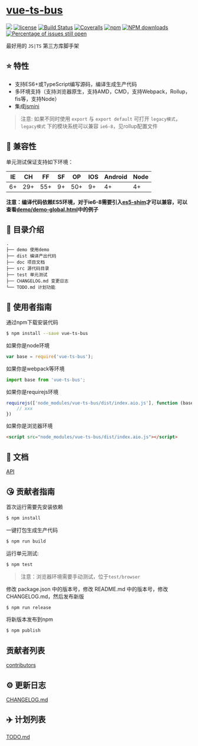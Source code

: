 # [vue-ts-bus](https://github.com/zjhcn/vue-ts-bus)
[![](https://img.shields.io/badge/Powered%20by-jslib%20base-brightgreen.svg)](https://github.com/yanhaijing/jslib-base)
[![license](https://img.shields.io/badge/license-MIT-blue.svg)](https://github.com/zjhcn/vue-ts-bus/blob/master/LICENSE)
[![Build Status](https://travis-ci.org/zjhcn/vue-ts-bus.svg?branch=master)](https://travis-ci.org/zjhcn/vue-ts-bus)
[![Coveralls](https://img.shields.io/coveralls/zjhcn/vue-ts-bus.svg)](https://coveralls.io/github/zjhcn/vue-ts-bus)
[![npm](https://img.shields.io/badge/npm-1.0.2-orange.svg)](https://www.npmjs.com/package/vue-ts-bus)
[![NPM downloads](http://img.shields.io/npm/dm/vue-ts-bus.svg?style=flat-square)](http://www.npmtrends.com/vue-ts-bus)
[![Percentage of issues still open](http://isitmaintained.com/badge/open/zjhcn/vue-ts-bus.svg)](http://isitmaintained.com/project/zjhcn/vue-ts-bus "Percentage of issues still open")

最好用的 `JS|TS` 第三方库脚手架

## :star: 特性

- 支持ES6+或TypeScript编写源码，编译生成生产代码
- 多环境支持（支持浏览器原生，支持AMD，CMD，支持Webpack，Rollup，fis等，支持Node）
- 集成[jsmini](https://github.com/jsmini)

> 注意: 如果不同时使用 `export` 与 `export default` 可打开 `legacy模式`，`legacy模式` 下的模块系统可以兼容 `ie6-8`，见rollup配置文件

## :pill: 兼容性
单元测试保证支持如下环境：

| IE   | CH   | FF   | SF   | OP   | IOS  | Android   | Node  |
| ---- | ---- | ---- | ---- | ---- | ---- | ---- | ----- |
| 6+   | 29+ | 55+  | 9+   | 50+  | 9+   | 4+   | 4+ |

**注意：编译代码依赖ES5环境，对于ie6-8需要引入[es5-shim](http://github.com/es-shims/es5-shim/)才可以兼容，可以查看[demo/demo-global.html](./demo/demo-global.html)中的例子**

## :open_file_folder: 目录介绍

```
.
├── demo 使用demo
├── dist 编译产出代码
├── doc 项目文档
├── src 源代码目录
├── test 单元测试
├── CHANGELOG.md 变更日志
└── TODO.md 计划功能
```

## :rocket: 使用者指南

通过npm下载安装代码

```bash
$ npm install --save vue-ts-bus
```

如果你是node环境

```js
var base = require('vue-ts-bus');
```

如果你是webpack等环境

```js
import base from 'vue-ts-bus';
```

如果你是requirejs环境

```js
requirejs(['node_modules/vue-ts-bus/dist/index.aio.js'], function (base) {
    // xxx
})
```

如果你是浏览器环境

```html
<script src="node_modules/vue-ts-bus/dist/index.aio.js"></script>
```

## :bookmark_tabs: 文档
[API](./doc/api.md)

## :kissing_heart: 贡献者指南
首次运行需要先安装依赖

```bash
$ npm install
```

一键打包生成生产代码

```bash
$ npm run build
```

运行单元测试:

```bash
$ npm test
```

> 注意：浏览器环境需要手动测试，位于`test/browser`

修改 package.json 中的版本号，修改 README.md 中的版本号，修改 CHANGELOG.md，然后发布新版

```bash
$ npm run release
```

将新版本发布到npm

```bash
$ npm publish
```

## 贡献者列表

[contributors](https://github.com/zjhcn/vue-ts-bus/graphs/contributors)

## :gear: 更新日志
[CHANGELOG.md](./CHANGELOG.md)

## :airplane: 计划列表
[TODO.md](./TODO.md)